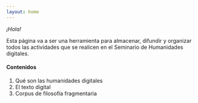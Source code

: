 ```yaml
---
layout: home
---
```

*¡Hola!*

Esta página va a ser una herramienta para almacenar, difundir y organizar todos las actividades que se realicen en el Seminario de Humanidades digitales. 

#### Contenidos ####

1. Qué son las humanidades digitales
2. El texto digital 
3. Corpus de filosofía fragmentaria 
